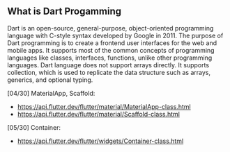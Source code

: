 ## What is Dart Progamming

Dart is an open-source, general-purpose, object-oriented programming language with C-style syntax developed by Google in 2011. The purpose of Dart programming is to create a frontend user interfaces for the web and mobile apps. It supports most of the common concepts of programming languages like classes, interfaces, functions, unlike other programming languages. Dart language does not support arrays directly. It supports collection, which is used to replicate the data structure such as arrays, generics, and optional typing.


[04/30] MaterialApp, Scaffold:
* https://api.flutter.dev/flutter/material/MaterialApp-class.html
* https://api.flutter.dev/flutter/material/Scaffold-class.html

[05/30] Container: 
* https://api.flutter.dev/flutter/widgets/Container-class.html
